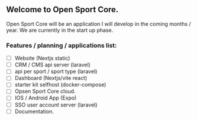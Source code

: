 ## Welcome to Open Sport Core.

Open Sport Core will be an application I will develop in the coming months / year.
We are currently in the start up phase.

### Features / planning / applications list:

- [ ] Website (Nextjs static)
- [ ] CRM / CMS api server (laravel)
- [ ] api per sport / sport type (laravel)
- [ ] Dashboard (Nextjs/vite react)
- [ ] starter kit selfhost (docker-compose)
- [ ] Opsen Sport Core cloud.
- [ ] IOS / Android App (Expo)
- [ ] SSO user account server (laravel)
- [ ] Documentation.
